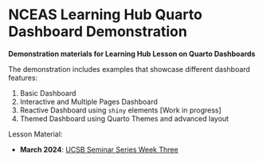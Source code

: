# NCEAS Learning Hub Quarto Dashboard Demonstration
**Demonstration materials for Learning Hub Lesson on Quarto Dashboards**

The demonstration includes examples that showcase different dashboard features:

1. Basic Dashboard
2. Interactive and Multiple Pages Dashboard
3. Reactive Dashboard using `shiny` elements [Work in progress]
4. Themed Dashboard using Quarto Themes and advanced layout

Lesson Material:

- **March 2024**: [UCSB Seminar Series Week Three](https://learning.nceas.ucsb.edu/2024-03-ucsb-faculty/session_10.html)


